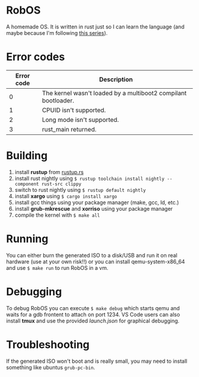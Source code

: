 # RobOS
A homemade OS.
It is written in rust just so I can learn the language (and maybe because I'm following [this series](https://os.phil-opp.com/edition-1/)).


# Error codes
| Error code    | Description |
|---------------|-------------|
| 0             | The kernel wasn't loaded by a multiboot2 compilant bootloader. |
| 1             | CPUID isn't supported. |
| 2             | Long mode isn't supported. |
| 3             | rust_main returned. |

# Building
1. install **rustup** from [rustup.rs](https://rustup.rs)
2. install rust nightly using `$ rustup toolchain install nightly --component rust-src clippy`
3. switch to rust nightly using `$ rustup default nightly`
4. install **xargo** using `$ cargo install xargo`
5. install gcc things using your package manager (make, gcc, ld, etc.)
6. install **grub-mkrescue** and **xorriso**  using your package manager
6. compile the kernel with `$ make all`

# Running
You can either burn the generated ISO to a disk/USB and run it on real hardware (use at your own risk!!)
or you can install qemu-system-x86_64 and use `$ make run` to run RobOS in a vm.

# Debugging
To debug RobOS you can execute `$ make debug` which starts qemu and waits for a gdb frontent to attach on port 1234.
VS Code users can also install **tmux** and use the provided *launch.json* for graphical debugging.

# Troubleshooting
If the generated ISO won't boot and is really small, you may need to install something like ubuntus `grub-pc-bin`.